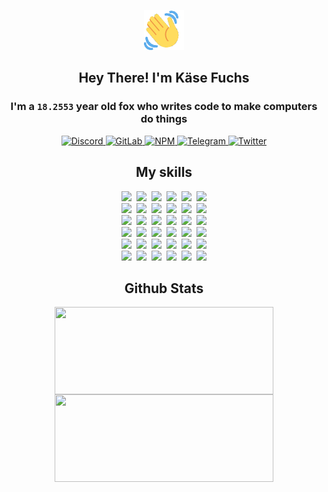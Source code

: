 <div><p align=center><img src=./resources/images/wave.gif width=64px height=64px></p><h2 align=center>Hey There! I'm Käse Fuchs</h2><h3 align=center>I'm a <code>18.2553</code> year old fox who writes code to make computers do things</h3><p align=center><a href=https://discord.com/users/507526681125322772><img alt=Discord src="https://img.shields.io/badge/Discord-5865F2?logo=discord&logoColor=white&style=flat-square#54dd954afdf3f65c8b494b3a5b875672"> </a><a href=https://gitlab.com/kasefuchs><img alt=GitLab src="https://img.shields.io/badge/GitLab-330F63?logo=gitlab&logoColor=white&style=flat-square#54dd954afdf3f65c8b494b3a5b875672"> </a><a href=https://npmjs.com/~kasefuchs><img alt=NPM src="https://img.shields.io/badge/NPM-CB3837?logo=npm&logoColor=white&style=flat-square#54dd954afdf3f65c8b494b3a5b875672"> </a><a href=https://t.me/kasefuchs><img alt=Telegram src="https://img.shields.io/badge/Telegram-2CA5E0?logo=telegram&logoColor=white&style=flat-square#54dd954afdf3f65c8b494b3a5b875672"> </a><a href=https://twitter.com/kasefuchs><img alt=Twitter src="https://img.shields.io/badge/Twitter-1DA1F2?logo=twitter&logoColor=white&style=flat-square#54dd954afdf3f65c8b494b3a5b875672"></a></p><h2 align=center>My skills</h2><p align=center><a href=https://aws.amazon.com/ ><picture><source srcset="https://skillicons.dev/icons?i=aws&theme=dark#54dd954afdf3f65c8b494b3a5b875672" media="(prefers-color-scheme: dark)"><source srcset="https://skillicons.dev/icons?i=aws&theme=light#54dd954afdf3f65c8b494b3a5b875672" media="(prefers-color-scheme: light), (prefers-color-scheme: no-preference)"><img src="https://skillicons.dev/icons?i=aws&theme=light#54dd954afdf3f65c8b494b3a5b875672"></picture></a>&nbsp;&nbsp;<a href=https://en.wikipedia.org/wiki/Bash_(Unix_shell)><picture><source srcset="https://skillicons.dev/icons?i=bash&theme=dark#54dd954afdf3f65c8b494b3a5b875672" media="(prefers-color-scheme: dark)"><source srcset="https://skillicons.dev/icons?i=bash&theme=light#54dd954afdf3f65c8b494b3a5b875672" media="(prefers-color-scheme: light), (prefers-color-scheme: no-preference)"><img src="https://skillicons.dev/icons?i=bash&theme=light#54dd954afdf3f65c8b494b3a5b875672"></picture></a>&nbsp;&nbsp;<a href=https://discord.com/developers/docs><picture><source srcset="https://skillicons.dev/icons?i=bots&theme=dark#54dd954afdf3f65c8b494b3a5b875672" media="(prefers-color-scheme: dark)"><source srcset="https://skillicons.dev/icons?i=bots&theme=light#54dd954afdf3f65c8b494b3a5b875672" media="(prefers-color-scheme: light), (prefers-color-scheme: no-preference)"><img src="https://skillicons.dev/icons?i=bots&theme=light#54dd954afdf3f65c8b494b3a5b875672"></picture></a>&nbsp;&nbsp;<a href=https://www.cloudflare.com/ ><picture><source srcset="https://skillicons.dev/icons?i=cloudflare&theme=dark#54dd954afdf3f65c8b494b3a5b875672" media="(prefers-color-scheme: dark)"><source srcset="https://skillicons.dev/icons?i=cloudflare&theme=light#54dd954afdf3f65c8b494b3a5b875672" media="(prefers-color-scheme: light), (prefers-color-scheme: no-preference)"><img src="https://skillicons.dev/icons?i=cloudflare&theme=light#54dd954afdf3f65c8b494b3a5b875672"></picture></a>&nbsp;&nbsp;<a href=https://en.wikipedia.org/wiki/CSS><picture><source srcset="https://skillicons.dev/icons?i=css&theme=dark#54dd954afdf3f65c8b494b3a5b875672" media="(prefers-color-scheme: dark)"><source srcset="https://skillicons.dev/icons?i=css&theme=light#54dd954afdf3f65c8b494b3a5b875672" media="(prefers-color-scheme: light), (prefers-color-scheme: no-preference)"><img src="https://skillicons.dev/icons?i=css&theme=light#54dd954afdf3f65c8b494b3a5b875672"></picture></a>&nbsp;&nbsp;<a href=https://www.docker.com/ ><picture><source srcset="https://skillicons.dev/icons?i=docker&theme=dark#54dd954afdf3f65c8b494b3a5b875672" media="(prefers-color-scheme: dark)"><source srcset="https://skillicons.dev/icons?i=docker&theme=light#54dd954afdf3f65c8b494b3a5b875672" media="(prefers-color-scheme: light), (prefers-color-scheme: no-preference)"><img src="https://skillicons.dev/icons?i=docker&theme=light#54dd954afdf3f65c8b494b3a5b875672"></picture></a><br><a href=https://www.electronjs.org/ ><picture><source srcset="https://skillicons.dev/icons?i=electron&theme=dark#54dd954afdf3f65c8b494b3a5b875672" media="(prefers-color-scheme: dark)"><source srcset="https://skillicons.dev/icons?i=electron&theme=light#54dd954afdf3f65c8b494b3a5b875672" media="(prefers-color-scheme: light), (prefers-color-scheme: no-preference)"><img src="https://skillicons.dev/icons?i=electron&theme=light#54dd954afdf3f65c8b494b3a5b875672"></picture></a>&nbsp;&nbsp;<a href=https://expressjs.com/ ><picture><source srcset="https://skillicons.dev/icons?i=express&theme=dark#54dd954afdf3f65c8b494b3a5b875672" media="(prefers-color-scheme: dark)"><source srcset="https://skillicons.dev/icons?i=express&theme=light#54dd954afdf3f65c8b494b3a5b875672" media="(prefers-color-scheme: light), (prefers-color-scheme: no-preference)"><img src="https://skillicons.dev/icons?i=express&theme=light#54dd954afdf3f65c8b494b3a5b875672"></picture></a>&nbsp;&nbsp;<a href=https://www.figma.com/ ><picture><source srcset="https://skillicons.dev/icons?i=figma&theme=dark#54dd954afdf3f65c8b494b3a5b875672" media="(prefers-color-scheme: dark)"><source srcset="https://skillicons.dev/icons?i=figma&theme=light#54dd954afdf3f65c8b494b3a5b875672" media="(prefers-color-scheme: light), (prefers-color-scheme: no-preference)"><img src="https://skillicons.dev/icons?i=figma&theme=light#54dd954afdf3f65c8b494b3a5b875672"></picture></a>&nbsp;&nbsp;<a href=https://firebase.google.com/ ><picture><source srcset="https://skillicons.dev/icons?i=firebase&theme=dark#54dd954afdf3f65c8b494b3a5b875672" media="(prefers-color-scheme: dark)"><source srcset="https://skillicons.dev/icons?i=firebase&theme=light#54dd954afdf3f65c8b494b3a5b875672" media="(prefers-color-scheme: light), (prefers-color-scheme: no-preference)"><img src="https://skillicons.dev/icons?i=firebase&theme=light#54dd954afdf3f65c8b494b3a5b875672"></picture></a>&nbsp;&nbsp;<a href=https://flask.palletsprojects.com/ ><picture><source srcset="https://skillicons.dev/icons?i=flask&theme=dark#54dd954afdf3f65c8b494b3a5b875672" media="(prefers-color-scheme: dark)"><source srcset="https://skillicons.dev/icons?i=flask&theme=light#54dd954afdf3f65c8b494b3a5b875672" media="(prefers-color-scheme: light), (prefers-color-scheme: no-preference)"><img src="https://skillicons.dev/icons?i=flask&theme=light#54dd954afdf3f65c8b494b3a5b875672"></picture></a>&nbsp;&nbsp;<a href=https://cloud.google.com/ ><picture><source srcset="https://skillicons.dev/icons?i=gcp&theme=dark#54dd954afdf3f65c8b494b3a5b875672" media="(prefers-color-scheme: dark)"><source srcset="https://skillicons.dev/icons?i=gcp&theme=light#54dd954afdf3f65c8b494b3a5b875672" media="(prefers-color-scheme: light), (prefers-color-scheme: no-preference)"><img src="https://skillicons.dev/icons?i=gcp&theme=light#54dd954afdf3f65c8b494b3a5b875672"></picture></a><br><a href=https://git-scm.com/ ><picture><source srcset="https://skillicons.dev/icons?i=git&theme=dark#54dd954afdf3f65c8b494b3a5b875672" media="(prefers-color-scheme: dark)"><source srcset="https://skillicons.dev/icons?i=git&theme=light#54dd954afdf3f65c8b494b3a5b875672" media="(prefers-color-scheme: light), (prefers-color-scheme: no-preference)"><img src="https://skillicons.dev/icons?i=git&theme=light#54dd954afdf3f65c8b494b3a5b875672"></picture></a>&nbsp;&nbsp;<a href=https://github.com/ ><picture><source srcset="https://skillicons.dev/icons?i=github&theme=dark#54dd954afdf3f65c8b494b3a5b875672" media="(prefers-color-scheme: dark)"><source srcset="https://skillicons.dev/icons?i=github&theme=light#54dd954afdf3f65c8b494b3a5b875672" media="(prefers-color-scheme: light), (prefers-color-scheme: no-preference)"><img src="https://skillicons.dev/icons?i=github&theme=light#54dd954afdf3f65c8b494b3a5b875672"></picture></a>&nbsp;&nbsp;<a href=https://gitlab.com/ ><picture><source srcset="https://skillicons.dev/icons?i=gitlab&theme=dark#54dd954afdf3f65c8b494b3a5b875672" media="(prefers-color-scheme: dark)"><source srcset="https://skillicons.dev/icons?i=gitlab&theme=light#54dd954afdf3f65c8b494b3a5b875672" media="(prefers-color-scheme: light), (prefers-color-scheme: no-preference)"><img src="https://skillicons.dev/icons?i=gitlab&theme=light#54dd954afdf3f65c8b494b3a5b875672"></picture></a>&nbsp;&nbsp;<a href=https://www.heroku.com/ ><picture><source srcset="https://skillicons.dev/icons?i=heroku&theme=dark#54dd954afdf3f65c8b494b3a5b875672" media="(prefers-color-scheme: dark)"><source srcset="https://skillicons.dev/icons?i=heroku&theme=light#54dd954afdf3f65c8b494b3a5b875672" media="(prefers-color-scheme: light), (prefers-color-scheme: no-preference)"><img src="https://skillicons.dev/icons?i=heroku&theme=light#54dd954afdf3f65c8b494b3a5b875672"></picture></a>&nbsp;&nbsp;<a href=https://en.wikipedia.org/wiki/HTML><picture><source srcset="https://skillicons.dev/icons?i=html&theme=dark#54dd954afdf3f65c8b494b3a5b875672" media="(prefers-color-scheme: dark)"><source srcset="https://skillicons.dev/icons?i=html&theme=light#54dd954afdf3f65c8b494b3a5b875672" media="(prefers-color-scheme: light), (prefers-color-scheme: no-preference)"><img src="https://skillicons.dev/icons?i=html&theme=light#54dd954afdf3f65c8b494b3a5b875672"></picture></a>&nbsp;&nbsp;<a href=https://en.wikipedia.org/wiki/JavaScript><picture><source srcset="https://skillicons.dev/icons?i=js&theme=dark#54dd954afdf3f65c8b494b3a5b875672" media="(prefers-color-scheme: dark)"><source srcset="https://skillicons.dev/icons?i=js&theme=light#54dd954afdf3f65c8b494b3a5b875672" media="(prefers-color-scheme: light), (prefers-color-scheme: no-preference)"><img src="https://skillicons.dev/icons?i=js&theme=light#54dd954afdf3f65c8b494b3a5b875672"></picture></a><br><a href=https://en.wikipedia.org/wiki/Linux><picture><source srcset="https://skillicons.dev/icons?i=linux&theme=dark#54dd954afdf3f65c8b494b3a5b875672" media="(prefers-color-scheme: dark)"><source srcset="https://skillicons.dev/icons?i=linux&theme=light#54dd954afdf3f65c8b494b3a5b875672" media="(prefers-color-scheme: light), (prefers-color-scheme: no-preference)"><img src="https://skillicons.dev/icons?i=linux&theme=light#54dd954afdf3f65c8b494b3a5b875672"></picture></a>&nbsp;&nbsp;<a href=https://mui.com/ ><picture><source srcset="https://skillicons.dev/icons?i=materialui&theme=dark#54dd954afdf3f65c8b494b3a5b875672" media="(prefers-color-scheme: dark)"><source srcset="https://skillicons.dev/icons?i=materialui&theme=light#54dd954afdf3f65c8b494b3a5b875672" media="(prefers-color-scheme: light), (prefers-color-scheme: no-preference)"><img src="https://skillicons.dev/icons?i=materialui&theme=light#54dd954afdf3f65c8b494b3a5b875672"></picture></a>&nbsp;&nbsp;<a href=https://en.wikipedia.org/wiki/Markdown><picture><source srcset="https://skillicons.dev/icons?i=md&theme=dark#54dd954afdf3f65c8b494b3a5b875672" media="(prefers-color-scheme: dark)"><source srcset="https://skillicons.dev/icons?i=md&theme=light#54dd954afdf3f65c8b494b3a5b875672" media="(prefers-color-scheme: light), (prefers-color-scheme: no-preference)"><img src="https://skillicons.dev/icons?i=md&theme=light#54dd954afdf3f65c8b494b3a5b875672"></picture></a>&nbsp;&nbsp;<a href=https://www.mongodb.com/ ><picture><source srcset="https://skillicons.dev/icons?i=mongodb&theme=dark#54dd954afdf3f65c8b494b3a5b875672" media="(prefers-color-scheme: dark)"><source srcset="https://skillicons.dev/icons?i=mongodb&theme=light#54dd954afdf3f65c8b494b3a5b875672" media="(prefers-color-scheme: light), (prefers-color-scheme: no-preference)"><img src="https://skillicons.dev/icons?i=mongodb&theme=light#54dd954afdf3f65c8b494b3a5b875672"></picture></a>&nbsp;&nbsp;<a href=https://www.mysql.com/ ><picture><source srcset="https://skillicons.dev/icons?i=mysql&theme=dark#54dd954afdf3f65c8b494b3a5b875672" media="(prefers-color-scheme: dark)"><source srcset="https://skillicons.dev/icons?i=mysql&theme=light#54dd954afdf3f65c8b494b3a5b875672" media="(prefers-color-scheme: light), (prefers-color-scheme: no-preference)"><img src="https://skillicons.dev/icons?i=mysql&theme=light#54dd954afdf3f65c8b494b3a5b875672"></picture></a>&nbsp;&nbsp;<a href=https://nextjs.org/ ><picture><source srcset="https://skillicons.dev/icons?i=nextjs&theme=dark#54dd954afdf3f65c8b494b3a5b875672" media="(prefers-color-scheme: dark)"><source srcset="https://skillicons.dev/icons?i=nextjs&theme=light#54dd954afdf3f65c8b494b3a5b875672" media="(prefers-color-scheme: light), (prefers-color-scheme: no-preference)"><img src="https://skillicons.dev/icons?i=nextjs&theme=light#54dd954afdf3f65c8b494b3a5b875672"></picture></a><br><a href=https://nodejs.org/en/ ><picture><source srcset="https://skillicons.dev/icons?i=nodejs&theme=dark#54dd954afdf3f65c8b494b3a5b875672" media="(prefers-color-scheme: dark)"><source srcset="https://skillicons.dev/icons?i=nodejs&theme=light#54dd954afdf3f65c8b494b3a5b875672" media="(prefers-color-scheme: light), (prefers-color-scheme: no-preference)"><img src="https://skillicons.dev/icons?i=nodejs&theme=light#54dd954afdf3f65c8b494b3a5b875672"></picture></a>&nbsp;&nbsp;<a href=https://www.postgresql.org/ ><picture><source srcset="https://skillicons.dev/icons?i=postgres&theme=dark#54dd954afdf3f65c8b494b3a5b875672" media="(prefers-color-scheme: dark)"><source srcset="https://skillicons.dev/icons?i=postgres&theme=light#54dd954afdf3f65c8b494b3a5b875672" media="(prefers-color-scheme: light), (prefers-color-scheme: no-preference)"><img src="https://skillicons.dev/icons?i=postgres&theme=light#54dd954afdf3f65c8b494b3a5b875672"></picture></a>&nbsp;&nbsp;<a href=https://learn.microsoft.com/en-us/powershell/ ><picture><source srcset="https://skillicons.dev/icons?i=powershell&theme=dark#54dd954afdf3f65c8b494b3a5b875672" media="(prefers-color-scheme: dark)"><source srcset="https://skillicons.dev/icons?i=powershell&theme=light#54dd954afdf3f65c8b494b3a5b875672" media="(prefers-color-scheme: light), (prefers-color-scheme: no-preference)"><img src="https://skillicons.dev/icons?i=powershell&theme=light#54dd954afdf3f65c8b494b3a5b875672"></picture></a>&nbsp;&nbsp;<a href=https://www.python.org/ ><picture><source srcset="https://skillicons.dev/icons?i=py&theme=dark#54dd954afdf3f65c8b494b3a5b875672" media="(prefers-color-scheme: dark)"><source srcset="https://skillicons.dev/icons?i=py&theme=light#54dd954afdf3f65c8b494b3a5b875672" media="(prefers-color-scheme: light), (prefers-color-scheme: no-preference)"><img src="https://skillicons.dev/icons?i=py&theme=light#54dd954afdf3f65c8b494b3a5b875672"></picture></a>&nbsp;&nbsp;<a href=https://www.raspberrypi.org/ ><picture><source srcset="https://skillicons.dev/icons?i=raspberrypi&theme=dark#54dd954afdf3f65c8b494b3a5b875672" media="(prefers-color-scheme: dark)"><source srcset="https://skillicons.dev/icons?i=raspberrypi&theme=light#54dd954afdf3f65c8b494b3a5b875672" media="(prefers-color-scheme: light), (prefers-color-scheme: no-preference)"><img src="https://skillicons.dev/icons?i=raspberrypi&theme=light#54dd954afdf3f65c8b494b3a5b875672"></picture></a>&nbsp;&nbsp;<a href=https://reactjs.org/ ><picture><source srcset="https://skillicons.dev/icons?i=react&theme=dark#54dd954afdf3f65c8b494b3a5b875672" media="(prefers-color-scheme: dark)"><source srcset="https://skillicons.dev/icons?i=react&theme=light#54dd954afdf3f65c8b494b3a5b875672" media="(prefers-color-scheme: light), (prefers-color-scheme: no-preference)"><img src="https://skillicons.dev/icons?i=react&theme=light#54dd954afdf3f65c8b494b3a5b875672"></picture></a><br><a href=https://redux.js.org/ ><picture><source srcset="https://skillicons.dev/icons?i=redux&theme=dark#54dd954afdf3f65c8b494b3a5b875672" media="(prefers-color-scheme: dark)"><source srcset="https://skillicons.dev/icons?i=redux&theme=light#54dd954afdf3f65c8b494b3a5b875672" media="(prefers-color-scheme: light), (prefers-color-scheme: no-preference)"><img src="https://skillicons.dev/icons?i=redux&theme=light#54dd954afdf3f65c8b494b3a5b875672"></picture></a>&nbsp;&nbsp;<a href=https://en.wikipedia.org/wiki/Regular_expression><picture><source srcset="https://skillicons.dev/icons?i=regex&theme=dark#54dd954afdf3f65c8b494b3a5b875672" media="(prefers-color-scheme: dark)"><source srcset="https://skillicons.dev/icons?i=regex&theme=light#54dd954afdf3f65c8b494b3a5b875672" media="(prefers-color-scheme: light), (prefers-color-scheme: no-preference)"><img src="https://skillicons.dev/icons?i=regex&theme=light#54dd954afdf3f65c8b494b3a5b875672"></picture></a>&nbsp;&nbsp;<a href=https://en.wikipedia.org/wiki/Sass_(stylesheet_language)><picture><source srcset="https://skillicons.dev/icons?i=sass&theme=dark#54dd954afdf3f65c8b494b3a5b875672" media="(prefers-color-scheme: dark)"><source srcset="https://skillicons.dev/icons?i=sass&theme=light#54dd954afdf3f65c8b494b3a5b875672" media="(prefers-color-scheme: light), (prefers-color-scheme: no-preference)"><img src="https://skillicons.dev/icons?i=sass&theme=light#54dd954afdf3f65c8b494b3a5b875672"></picture></a>&nbsp;&nbsp;<a href=https://www.typescriptlang.org/ ><picture><source srcset="https://skillicons.dev/icons?i=ts&theme=dark#54dd954afdf3f65c8b494b3a5b875672" media="(prefers-color-scheme: dark)"><source srcset="https://skillicons.dev/icons?i=ts&theme=light#54dd954afdf3f65c8b494b3a5b875672" media="(prefers-color-scheme: light), (prefers-color-scheme: no-preference)"><img src="https://skillicons.dev/icons?i=ts&theme=light#54dd954afdf3f65c8b494b3a5b875672"></picture></a>&nbsp;&nbsp;<a href=https://unity.com/ ><picture><source srcset="https://skillicons.dev/icons?i=unity&theme=dark#54dd954afdf3f65c8b494b3a5b875672" media="(prefers-color-scheme: dark)"><source srcset="https://skillicons.dev/icons?i=unity&theme=light#54dd954afdf3f65c8b494b3a5b875672" media="(prefers-color-scheme: light), (prefers-color-scheme: no-preference)"><img src="https://skillicons.dev/icons?i=unity&theme=light#54dd954afdf3f65c8b494b3a5b875672"></picture></a>&nbsp;&nbsp;<a href=https://workers.cloudflare.com/ ><picture><source srcset="https://skillicons.dev/icons?i=workers&theme=dark#54dd954afdf3f65c8b494b3a5b875672" media="(prefers-color-scheme: dark)"><source srcset="https://skillicons.dev/icons?i=workers&theme=light#54dd954afdf3f65c8b494b3a5b875672" media="(prefers-color-scheme: light), (prefers-color-scheme: no-preference)"><img src="https://skillicons.dev/icons?i=workers&theme=light#54dd954afdf3f65c8b494b3a5b875672"></picture></a><br></p><h2 align=center>Github Stats</h2><p align=center><picture><source srcset="https://github-readme-stats-kasefuchs.vercel.app/api/?count_private=true&hide_border=true&hide_rank=true&line_height=20&hide_title=true&username=Kasefuchs&theme=dark#54dd954afdf3f65c8b494b3a5b875672" media="(prefers-color-scheme: dark)"><source srcset="https://github-readme-stats-kasefuchs.vercel.app/api/?count_private=true&hide_border=true&hide_rank=true&line_height=20&hide_title=true&username=Kasefuchs&theme=light#54dd954afdf3f65c8b494b3a5b875672" media="(prefers-color-scheme: light), (prefers-color-scheme: no-preference)"><img align=middle width=350 height=140 src="https://github-readme-stats-kasefuchs.vercel.app/api/?count_private=true&hide_border=true&hide_rank=true&line_height=20&hide_title=true&username=Kasefuchs&theme=light#54dd954afdf3f65c8b494b3a5b875672"></picture><picture><source srcset="https://github-readme-stats-kasefuchs.vercel.app/api/top-langs/?count_private=true&hide_border=true&layout=compact&username=Kasefuchs&theme=dark#54dd954afdf3f65c8b494b3a5b875672" media="(prefers-color-scheme: dark)"><source srcset="https://github-readme-stats-kasefuchs.vercel.app/api/top-langs/?count_private=true&hide_border=true&layout=compact&username=Kasefuchs&theme=light#54dd954afdf3f65c8b494b3a5b875672" media="(prefers-color-scheme: light), (prefers-color-scheme: no-preference)"><img align=middle width=350 height=140 src="https://github-readme-stats-kasefuchs.vercel.app/api/top-langs/?count_private=true&hide_border=true&layout=compact&username=Kasefuchs&theme=light#54dd954afdf3f65c8b494b3a5b875672"></picture></p><img src="https://hit.yhype.me/github/profile?user_id=64592097#54dd954afdf3f65c8b494b3a5b875672" alt=""></div>